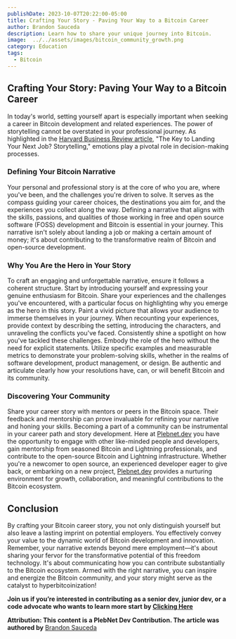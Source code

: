 ```yaml
---
publishDate: 2023-10-07T20:22:00-05:00
title: Crafting Your Story - Paving Your Way to a Bitcoin Career
author: Brandon Sauceda
description: Learn how to share your unique journey into Bitcoin.
image:  ../../assets/images/bitcoin_community_growth.png
category: Education
tags:
  - Bitcoin
---
```


## **Crafting Your Story: Paving Your Way to a Bitcoin Career**

In today's world, setting yourself apart is especially important when seeking a career in Bitcoin development and related experiences. The power of storytelling cannot be overstated in your professional journey. As highlighted in the [Harvard Business Review article](https://hbr.org/2021/05/the-key-to-landing-your-next-job-storytelling), "The Key to Landing Your Next Job? Storytelling," emotions play a pivotal role in decision-making processes.

### **Defining Your Bitcoin Narrative**

Your personal and professional story is at the core of who you are, where you've been, and the challenges you're driven to solve. It serves as the compass guiding your career choices, the destinations you aim for, and the experiences you collect along the way. Defining a narrative that aligns with the skills, passions, and qualities of those working in free and open source software (FOSS) development and Bitcoin is essential in your journey. This narrative isn't solely about landing a job or making a certain amount of money; it's about contributing to the transformative realm of Bitcoin and open-source development.

### **Why You Are the Hero in Your Story**

To craft an engaging and unforgettable narrative, ensure it follows a coherent structure. Start by introducing yourself and expressing your genuine enthusiasm for Bitcoin. Share your experiences and the challenges you've encountered, with a particular focus on highlighting why you emerge as the hero in this story. Paint a vivid picture that allows your audience to immerse themselves in your journey. When recounting your experiences, provide context by describing the setting, introducing the characters, and unraveling the conflicts you've faced. Consistently shine a spotlight on how you've tackled these challenges. Embody the role of the hero without the need for explicit statements. Utilize specific examples and measurable metrics to demonstrate your problem-solving skills, whether in the realms of software development, product management, or design. Be authentic and articulate clearly how your resolutions have, can, or will benefit Bitcoin and its community.

### **Discovering Your Community**

Share your career story with mentors or peers in the Bitcoin space. Their feedback and mentorship can prove invaluable for refining your narrative and honing your skills. Becoming a part of a community can be instrumental in your career path and story development. Here at [Plebnet.dev](https://plebnet.dev/) you have the opportunity to engage with other like-minded people and developers, gain mentorship from seasoned Bitcoin and Lightning professionals, and contribute to the open-source Bitcoin and Lightning infrastructure. Whether you're a newcomer to open source, an experienced developer eager to give back, or embarking on a new project, [Plebnet.dev](https://plebnet.dev) provides a nurturing environment for growth, collaboration, and meaningful contributions to the Bitcoin ecosystem.

## **Conclusion**

By crafting your Bitcoin career story, you not only distinguish yourself but also leave a lasting imprint on potential employers. You effectively convey your value to the dynamic world of Bitcoin development and innovation. Remember, your narrative extends beyond mere employment—it's about sharing your fervor for the transformative potential of this freedom technology. It's about communicating how you can contribute substantially to the Bitcoin ecosystem. Armed with the right narrative, you can inspire and energize the Bitcoin community, and your story might serve as the catalyst to hyperbitcoinization!

**Join us if you’re interested in contributing as a senior dev, junior dev, or a code advocate who wants to learn more start by [Clicking Here](https://plebnet.dev/)**

**Attribution: This content is a PlebNet Dev Contribution. The article was authored by** [Brandon Sauceda](https://saucy.tech)
